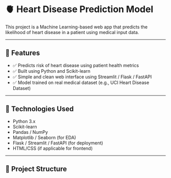 
# 🫀 Heart Disease Prediction Model

This project is a Machine Learning-based web app that predicts the likelihood of heart disease in a patient using medical input data.

---

## 📌 Features

- ✅ Predicts risk of heart disease using patient health metrics
- ✅ Built using Python and Scikit-learn
- ✅ Simple and clean web interface using Streamlit / Flask / FastAPI
- ✅ Model trained on real medical dataset (e.g., UCI Heart Disease Dataset)

---

## 🧠 Technologies Used

- Python 3.x
- Scikit-learn
- Pandas / NumPy
- Matplotlib / Seaborn (for EDA)
- Flask / Streamlit / FastAPI (for deployment)
- HTML/CSS (if applicable for frontend)

---

## 📂 Project Structure


